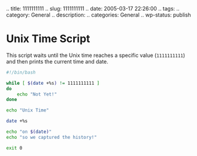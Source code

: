 .. title: 1111111111
.. slug: 1111111111
.. date: 2005-03-17 22:26:00
.. tags: 
.. category: General
.. description: 
.. categories: General
.. wp-status: publish

# Unix Time Script

This script waits until the Unix time reaches a specific value (`1111111111`) and then prints the current time and date.

```bash
#!/bin/bash

while [ $(date +%s) != 1111111111 ]
do
    echo "Not Yet!"
done

echo "Unix Time"

date +%s

echo "on $(date)"
echo "so we captured the history!"

exit 0
```
